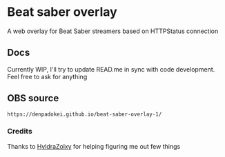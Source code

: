 # Beat saber overlay

A web overlay for Beat Saber streamers based on HTTPStatus connection

## Docs

Currently WIP, I'll try to update READ.me in sync with code development. Feel free to ask for anything

## OBS source

```
https://denpadokei.github.io/beat-saber-overlay-1/
```

### Credits

Thanks to [HyldraZolxy](https://github.com/HyldraZolxy) for helping figuring me out few things
